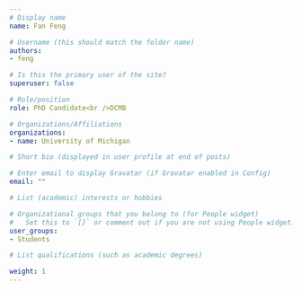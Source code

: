 ```yaml
---
# Display name
name: Fan Feng

# Username (this should match the folder name)
authors:
- feng

# Is this the primary user of the site?
superuser: false

# Role/position
role: PhD Candidate<br />DCMB

# Organizations/Affiliations
organizations:
- name: University of Michigan

# Short bio (displayed in user profile at end of posts)

# Enter email to display Gravatar (if Gravatar enabled in Config)
email: ""

# List (academic) interests or hobbies

# Organizational groups that you belong to (for People widget)
#   Set this to `[]` or comment out if you are not using People widget.
user_groups: 
- Students

# List qualifications (such as academic degrees)

weight: 1
---
```

